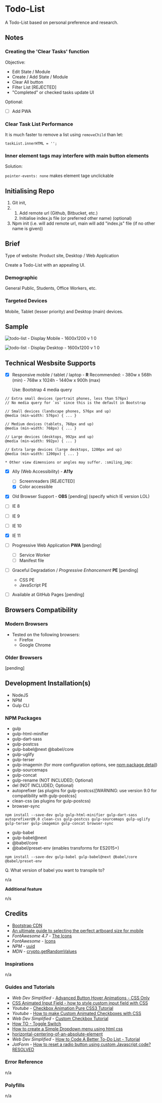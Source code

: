 # Todo-List

A Todo-List based on personal preference and research.

## Notes
### Creating the 'Clear Tasks' function

Objective:

* Edit State / Module
* Create / Add State / Module
* Clear All button
* Filter List [REJECTED]
* "Completed" or checked tasks update UI

Optional:
- [ ] Add PWA

### Clear Task List Performance

It is much faster to remove a list using `removeChild` than let:
```
taskList.innerHTML = '';
```

### Inner element tags may interfere with main button elements

Solution:

`pointer-events: none` makes element tage unclickable


## Initialising Repo

1. Git init,
2.
    1. Add remote url (Github, Bitbucket, etc.)
    2. Initialise index.js file (or preferred other name) (optional)
3. Npm init (i.e. will add remote url, main will add "index.js" file (if no other name is given))


## Brief

Type of website: Product site, Desktop / Web Application

Create a Todo-List with an appealing UI.


### Demographic

General Public, Students, Office Workers, etc.

### Targeted Devices

Mobile, Tablet (lesser priority) and Desktop (main) devices.

## Sample

![todo-list - Display Mobile - 1600x1200 v 1 0](https://user-images.githubusercontent.com/24542308/108218343-20c0ab80-7167-11eb-8089-6f8aaec5b203.png)

![todo-list - Display Desktop - 1600x1200 v 1 0](https://user-images.githubusercontent.com/24542308/108218365-261df600-7167-11eb-89b5-114dcd13baf2.jpg)


## Technical Wesbsite Supports

- [x] Responsive mobile / tablet / laptop - **R**
    Recommended:
        - 380w x 568h (min)
        - 768w x 1024h
        - 1440w x 900h (max)

    Use: Bootstrap 4 media query
```
// Extra small devices (portrait phones, less than 576px)
// No media query for `xs` since this is the default in Bootstrap

// Small devices (landscape phones, 576px and up)
@media (min-width: 576px) { ... }

// Medium devices (tablets, 768px and up)
@media (min-width: 768px) { ... }

// Large devices (desktops, 992px and up)
@media (min-width: 992px) { ... }

// Extra large devices (large desktops, 1200px and up)
@media (min-width: 1200px) { ... }
```
    * Other view dimensions or angles may suffer. :smiling_imp:

- [x] Ally (Web Accessibility) - **A11y**
    - [ ] Screenreaders [REJECTED]
    - [x] Color accessible

- [x] Old Browser Support - **OBS** [pending]
(specify which IE version LOL)

- [ ] IE 8
- [ ] IE 9
- [ ] IE 10
- [x] IE 11

- [ ] Progressive Web Application **PWA** [pending]
    - [ ] Service Worker
    - [ ] Manifest file

- [ ] Graceful Degradation / *Progressive Enhancement* **PE** [pending]
    - CSS PE
    - JavaScript PE

- [ ] Available at GitHub Pages [pending]


## Browsers Compatibility

### Modern Browsers

* Tested on the following browsers:
    - Firefox
    - Google Chrome

### Older Browsers

[pending]

## Development Installation(s)

* NodeJS
* NPM
* Gulp CLI

### NPM Packages

* gulp
* gulp-html-minifier
* gulp-dart-sass
* gulp-postcss
* gulp-babel@next @babel/core
* gulp-uglify
* gulp-terser
* gulp-imagemin (for more configuration options, see [npm package detail](https://www.npmjs.com/package/gulp-imagemin))
* gulp-sourcemaps
* gulp-concat
* gulp-rename (NOT INCLUDED; Optional)
* del (NOT INCLUDED; Optional)
* autoprefixer (as plugins for gulp-postcss)[WARNING: use version 9.0 for compatibility with gulp-postcss]
* clean-css (as plugins for gulp-postcss)
* browser-sync

```
npm install --save-dev gulp gulp-html-minifier gulp-dart-sass autoprefixer@9.0 clean-css gulp-postcss gulp-sourcemaps gulp-uglify gulp-terser gulp-imagemin gulp-concat browser-sync
```

* gulp-babel
* gulp-babel@next
* @babel/core
* @babel/preset-env (enables transforms for ES2015+)

```
npm install --save-dev gulp-babel gulp-babel@next @babel/core @babel/preset-env
```

Q. What version of babel you want to transpile to?

n/a

**Additional feature**

n/s


## Credits

- [Bootstrap CDN](https://www.bootstrapcdn.com/fontawesome/)
- [An ultimate guide to selecting the perfect artboard size for mobile](https://uxdesign.cc/perfect-artboard-size-c267939c5843)
- _FontAwesome 4.7_ - [The Icons](https://fontawesome.com/v4.7.0/icons/)
- _FontAwesome_ - [Icons](https://fontawesome.com/icons?d=gallery&q=calen&m=free)
- _NPM_ - [uuid](https://www.npmjs.com/package/uuid)
- _MDN_ - [crypto.getRandomValues](https://developer.mozilla.org/en-US/docs/Web/API/Crypto/getRandomValues)

### Inspirations

n/a

### Guides and Tutorials

- _Web Dev Simplified_ - [Advanced Button Hover Animations - CSS Only](https://youtu.be/cH0TC9gWiAg)
- [CSS Animated Input Field - how to style custom input field with CSS](https://youtu.be/3AK3vspZvvM)
- _Youtube_ - [Checkbox Animation Pure CSS3 Tutorial](https://youtu.be/OCOitlvl0DY)
- _Youtube_ - [How to make Custom Animated Checkboxes with CSS](https://youtu.be/ojWA8pdT-zY)
- _Web Dev Simplified_ - [Custom Checkbox Tutorial](https://youtu.be/YyLzwR-iXtI)
- [How TO - Toggle Switch](https://www.w3schools.com/howto/howto_css_switch.asp)
- [How to create a Simple Dropdown menu using html css](https://youtu.be/Kctqguvf2FM)
- [horizontal-centering-of-an-absolute-element](https://css-tricks.com/forums/topic/horizontal-centering-of-an-absolute-element/)
- _Web Dev Simplified_ - [How to Code A Better To-Do List - Tutorial](https://youtu.be/W7FaYfuwu70)
- _JotForm_ - [How to reset a radio button using custom Javascript code? RESOLVED](https://www.jotform.com/answers/756733-How-to-reset-a-radio-button-using-custom-Javascript-code-RESOLVED)

### Error Reference

n/a

### Polyfills

n/a